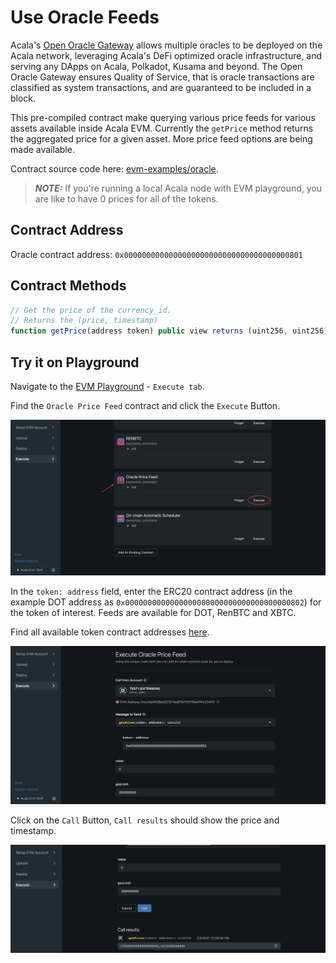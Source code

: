 # Use Oracle Feeds

Acala's [Open Oracle Gateway](../../../../learn/acala-introduction/#open-oracle-gateway) allows multiple oracles to be deployed on the Acala network, leveraging Acala's DeFi optimized oracle infrastructure, and serving any DApps on Acala, Polkadot, Kusama and beyond. The Open Oracle Gateway ensures Quality of Service, that is oracle transactions are classified as system transactions, and are guaranteed to be included in a block.

This pre-compiled contract make querying various price feeds for various assets available inside Acala EVM. Currently the `getPrice` method returns the aggregated price for a given asset. More price feed options are being made available.

Contract source code here: [evm-examples/oracle](https://github.com/AcalaNetwork/evm-examples/tree/master/oracle).

> _**NOTE:**_ If you're running a local Acala node with EVM playground, you are like to have 0 prices for all of the tokens.

## Contract Address

Oracle contract address: `0x0000000000000000000000000000000000000801`

## Contract Methods

```javascript
// Get the price of the currency_id.
// Returns the (price, timestamp)
function getPrice(address token) public view returns (uint256, uint256);
```

## Try it on Playground

Navigate to the [EVM Playground](https://evm.acala.network/#/execute) - `Execute tab`.

Find the `Oracle Price Feed` contract and click the `Execute` Button.

![](<../../../../.gitbook/assets/Screen Shot 2021-02-03 at 12.55.05 PM.png>)

In the `token: address` field, enter the ERC20 contract address (in the example DOT address as `0x0000000000000000000000000000000000000802`) for the token of interest. Feeds are available for DOT, RenBTC and XBTC.

Find all available token contract addresses [here](https://wiki.acala.network/build/development-guide/smart-contracts/advanced/use-native-tokens).

![](<../../../../.gitbook/assets/Screen Shot 2021-02-03 at 12.27.16 PM.png>)

Click on the `Call` Button, `Call results` should show the price and timestamp.

![](<../../../../.gitbook/assets/Screen Shot 2021-02-03 at 12.27.29 PM.png>)
